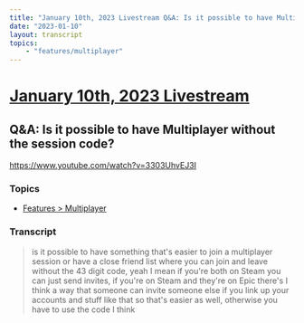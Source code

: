 ```yaml
---
title: "January 10th, 2023 Livestream Q&A: Is it possible to have Multiplayer without the session code?"
date: "2023-01-10"
layout: transcript
topics:
    - "features/multiplayer"
---
```

# [January 10th, 2023 Livestream](../2023-01-10.md)
## Q&A: Is it possible to have Multiplayer without the session code?
https://www.youtube.com/watch?v=3303UhvEJ3I

### Topics
* [Features > Multiplayer](../topics/features/multiplayer.md)

### Transcript

> is it possible to have something that's easier to join a multiplayer session or have a close friend list where you can join and leave without the 43 digit code, yeah I mean if you're both on Steam you can just send invites, if you're on Steam and they're on Epic there's I think a way that someone can invite someone else if you link up your accounts and stuff like that so that's easier as well, otherwise you have to use the code I think
